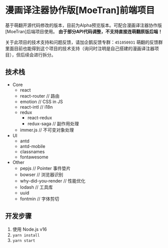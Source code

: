 # 漫画译注器协作版[MoeTran]前端项目

基于萌翻开源代码修改的版本，目前为Alpha预览版本。可配合漫画译注器协作版[MoeTran]后端项目使用。
**由于部分API代码调整，不支持直接连萌翻原版后端！**

关于此项目的技术支持和问题反馈，请加企鹅反馈专群：``451050931``
萌翻的反馈群里面目前也能得到这个项目的技术支持（询问时注明是自己搭建的漫画译注器项目），但后续会进行拆分。

## 技术栈

- Core
  - react
  - react-router // 路由
  - emotion // CSS in JS
  - react-intl // i18n
  - redux
    - react-redux
    - redux-saga // 副作用处理
  - immer.js // 不可变对象处理
- UI
  - antd
  - antd-mobile
  - classnames
  - fontawesome
- Other
  - pepjs // Pointer 事件垫片
  - bowser // 浏览器识别
  - why-did-you-render // 性能优化
  - lodash // 工具库
  - uuid
  - fontmin // 字体剪切

## 开发步骤

1. 使用 Node.js v16
1. `yarn install`
1. `yarn start`
